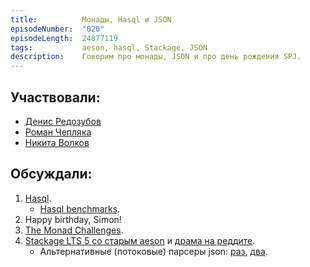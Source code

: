 ```yaml
---
title:          Монады, Hasql и JSON
episodeNumber:  "020"
episodeLength:  24877119
tags:           aeson, hasql, Stackage, JSON
description:    Говорим про монады, JSON и про день рождения SPJ.
---
```


## Участвовали:

* [Денис Редозубов](https://twitter.com/rufuse)
* [Роман Чепляка](https://ro-che.info/)
* [Никита Волков](https://nikita-volkov.github.io/)

## Обсуждали:

1. [Hasql](https://hackage.haskell.org/package/hasql).
    * [Hasql benchmarks](https://nikita-volkov.github.io/hasql-benchmarks/).
2. Happy birthday, Simon!
3. [The Monad Challenges](https://mightybyte.github.io/monad-challenges/).
4. [Stackage LTS 5 со старым aeson](https://www.reddit.com/r/haskell/comments/41gpdk/lts4_with_aeson010_is_being_discontinued_lts5/) и [драма на реддите](https://www.reddit.com/r/haskell/comments/4101ad/what_to_do_with_aeson010/).
    * Альтернативные (потоковые) парсеры json: [раз](https://hackage.haskell.org/package/json-stream-0.4.0.0/docs/Data-JsonStream-Parser.html), [два](https://ro-che.info/articles/2014-04-20-json-validation-combinators).
